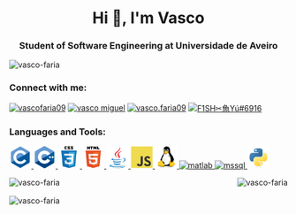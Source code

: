 <h1 align="center">Hi 👋, I'm Vasco</h1>
<h3 align="center">Student of Software Engineering at Universidade de Aveiro</h3>

<p align="left"> <img src="https://komarev.com/ghpvc/?username=vasco-faria&label=Profile%20views&color=0e75b6&style=flat" alt="vasco-faria" /> </p>


<h3 align="left">Connect with me:</h3>
<p align="left">
<a href="https://twitter.com/vascofaria09" target="blank"><img align="center" src="https://raw.githubusercontent.com/rahuldkjain/github-profile-readme-generator/master/src/images/icons/Social/twitter.svg" alt="vascofaria09" height="30" width="40" /></a>
<a href="https://fb.com/vasco miguel" target="blank"><img align="center" src="https://raw.githubusercontent.com/rahuldkjain/github-profile-readme-generator/master/src/images/icons/Social/facebook.svg" alt="vasco miguel" height="30" width="40" /></a>
<a href="https://instagram.com/vasco.faria09" target="blank"><img align="center" src="https://raw.githubusercontent.com/rahuldkjain/github-profile-readme-generator/master/src/images/icons/Social/instagram.svg" alt="vasco.faria09" height="30" width="40" /></a>
<a href="https://discord.gg/F1SH✂魚Yú#6916" target="blank"><img align="center" src="https://raw.githubusercontent.com/rahuldkjain/github-profile-readme-generator/master/src/images/icons/Social/discord.svg" alt="F1SH✂魚Yú#6916" height="30" width="40" /></a>
</p>

<h3 align="left">Languages and Tools:</h3>
<p align="left"> <a href="https://www.cprogramming.com/" target="_blank" rel="noreferrer"> <img src="https://raw.githubusercontent.com/devicons/devicon/master/icons/c/c-original.svg" alt="c" width="40" height="40"/> </a> <a href="https://www.w3schools.com/cpp/" target="_blank" rel="noreferrer"> <img src="https://raw.githubusercontent.com/devicons/devicon/master/icons/cplusplus/cplusplus-original.svg" alt="cplusplus" width="40" height="40"/> </a> <a href="https://www.w3schools.com/css/" target="_blank" rel="noreferrer"> <img src="https://raw.githubusercontent.com/devicons/devicon/master/icons/css3/css3-original-wordmark.svg" alt="css3" width="40" height="40"/> </a> <a href="https://www.w3.org/html/" target="_blank" rel="noreferrer"> <img src="https://raw.githubusercontent.com/devicons/devicon/master/icons/html5/html5-original-wordmark.svg" alt="html5" width="40" height="40"/> </a> <a href="https://www.java.com" target="_blank" rel="noreferrer"> <img src="https://raw.githubusercontent.com/devicons/devicon/master/icons/java/java-original.svg" alt="java" width="40" height="40"/> </a> <a href="https://developer.mozilla.org/en-US/docs/Web/JavaScript" target="_blank" rel="noreferrer"> <img src="https://raw.githubusercontent.com/devicons/devicon/master/icons/javascript/javascript-original.svg" alt="javascript" width="40" height="40"/> </a> <a href="https://www.linux.org/" target="_blank" rel="noreferrer"> <img src="https://raw.githubusercontent.com/devicons/devicon/master/icons/linux/linux-original.svg" alt="linux" width="40" height="40"/> </a> <a href="https://www.mathworks.com/" target="_blank" rel="noreferrer"> <img src="https://upload.wikimedia.org/wikipedia/commons/2/21/Matlab_Logo.png" alt="matlab" width="40" height="40"/> </a> <a href="https://www.microsoft.com/en-us/sql-server" target="_blank" rel="noreferrer"> <img src="https://www.svgrepo.com/show/303229/microsoft-sql-server-logo.svg" alt="mssql" width="40" height="40"/> </a> <a href="https://www.python.org" target="_blank" rel="noreferrer"> <img src="https://raw.githubusercontent.com/devicons/devicon/master/icons/python/python-original.svg" alt="python" width="40" height="40"/> </a> </p>

<p><img align="left" src="https://github-readme-stats.vercel.app/api/top-langs?username=vasco-faria&show_icons=true&count_private=true&hide_border=true&title_color=8B0000&icon_color=8B0000&text_color=c9d1d9&bg_color=0d1117" alt="vasco-faria" /></p>

<p>&nbsp;<img align="right" src="https://github-readme-stats.vercel.app/api?username=vasco-faria&show_icons=true&count_private=true&hide_border=true&title_color=8B0000&icon_color=8B0000&text_color=c9d1d9&bg_color=0d1117" alt="vasco-faria" /></p>

<p><img align="center" src="https://github-readme-streak-stats.herokuapp.com/?user=vasco-faria&show_icons=true&count_private=true&hide_border=true&title_color=8B0000&icon_color=8B0000&text_color=c9d1d9&bg_color=0d1117" alt="vasco-faria" /></p>

